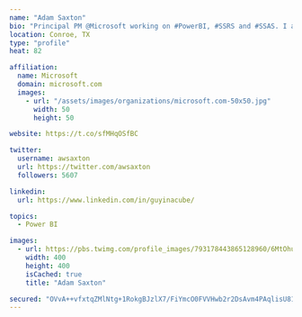 ```yaml
---
name: "Adam Saxton"
bio: "Principal PM @Microsoft working on #PowerBI, #SSRS and #SSAS. I also go by @GuyInACube"
location: Conroe, TX
type: "profile"
heat: 82

affiliation:
  name: Microsoft
  domain: microsoft.com
  images:
    - url: "/assets/images/organizations/microsoft.com-50x50.jpg"
      width: 50
      height: 50

website: https://t.co/sfMHqOSfBC

twitter:
  username: awsaxton
  url: https://twitter.com/awsaxton
  followers: 5607

linkedin:
  url: https://www.linkedin.com/in/guyinacube/

topics:
  - Power BI

images:
  - url: https://pbs.twimg.com/profile_images/793178443865128960/6MtOhub__400x400.jpg
    width: 400
    height: 400
    isCached: true
    title: "Adam Saxton"

secured: "OVvA++vfxtqZMlNtg+1RokgBJzlX7/FiYmcO0FVVHwb2r2DsAvm4PAqlisU81AbjzuPq1E5wf5F1uUvq0oohi75X5TKRDKXJiupDYyvL7KPy4Pyb+tbYmON2GsplJR0Z5ECGjkdzATTk5Zu4+nSlH0ddoeAoGfGnkZNWGLuIqsgRi9dfSPdKPpx2y+IqNHM8JtKCvr/6EogNMJVmvK8SYb3sY60XLRqYi+4XSqaM9GT983wOdotp1FwDGlzIdO1ALqbYC8RUrd1r1Sl/Fl9gyS7ZrryTbcgxZvdlpVlwP1ASsc85PddDgbFRKQcsaEAuCNKgIlOoqCZh43anrZat9OjXnZnkPTPNdigENjIGM7hVMKFMSWfoz+ogvDfTbv3Kf7+sqSFj3LxIv5Z1B83CVPsa5Ie+7yCQpHX8L7bWMvk=;0M49lw6GGn0iDZHtSADJIg=="
---
```



